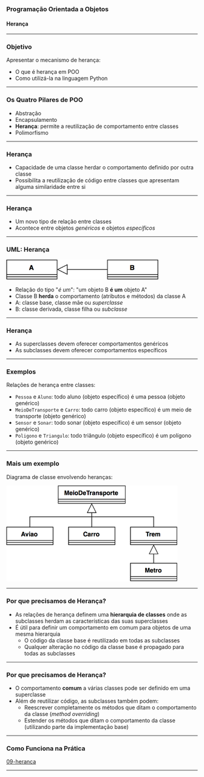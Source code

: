 ### Programação Orientada a Objetos
#### Herança
---

### Objetivo

Apresentar o mecanismo de herança:

- O que é herança em POO
- Como utilizá-la na linguagem Python

---

### Os Quatro Pilares de POO

- Abstração
- Encapsulamento
- **Herança**: permite a reutilização de comportamento entre classes
- Polimorfismo
--- 

### Herança

- Capacidade de uma classe herdar o comportamento definido por outra classe
- Possibilita a reutilização de código entre classes que apresentam alguma
  similaridade entre si

---

### Herança

- Um novo tipo de relação entre classes
- Acontece entre objetos _genéricos_ e objetos _específicos_ 

---

### UML: Herança

<img src="./img/heranca.png" width=400 />

- Relação do tipo "_é um_": "um objeto B __é um__ objeto A"
- Classe B __herda__ o comportamento (atributos e métodos) da classe A
- A: classe base, classe mãe ou _superclasse_
- B: classe derivada, classe filha ou _subclasse_

---

### Herança

- As superclasses devem oferecer comportamentos genéricos
- As subclasses devem oferecer comportamentos específicos

---

### Exemplos

Relações de herança entre classes:

- ```Pessoa``` e ```Aluno```: todo aluno (objeto específico) é uma pessoa
  (objeto genérico)
- ```MeioDeTransporte``` e ```Carro```: todo carro (objeto específico) é um meio de transporte
  (objeto genérico)
- ```Sensor``` e ```Sonar```: todo sonar (objeto específico) é um sensor
  (objeto genérico)
- ```Poligono``` e ```Triangulo```: todo triângulo (objeto específico) é um polígono
  (objeto genérico)
---

### Mais um exemplo

Diagrama de classe envolvendo heranças:

<img src="./img/transportes.png" width=450 />

---

### Por que precisamos de Herança?

- As relações de herança definem uma __hierarquia de classes__ onde as subclasses
herdam as características das suas superclasses
- É útil para definir um comportamento em comum para objetos de uma mesma hierarquia
  - O código da classe base é reutilizado em todas as subclasses
  - Qualquer alteração no código da classe base é propagado para todas as subclasses
---

### Por que precisamos de Herança?

- O comportamento __comum__ a várias classes pode ser definido em uma superclasse
- Além de reutilizar código, as subclasses também podem:
  - Reescrever completamente os métodos que ditam o comportamento da classe
    (*method overriding*)
  - Estender os métodos que ditam o comportamento da classe
    (utilizando parte da implementação base)
---

### Como Funciona na Prática

[09-heranca](09-Heranca.ipynb)

---